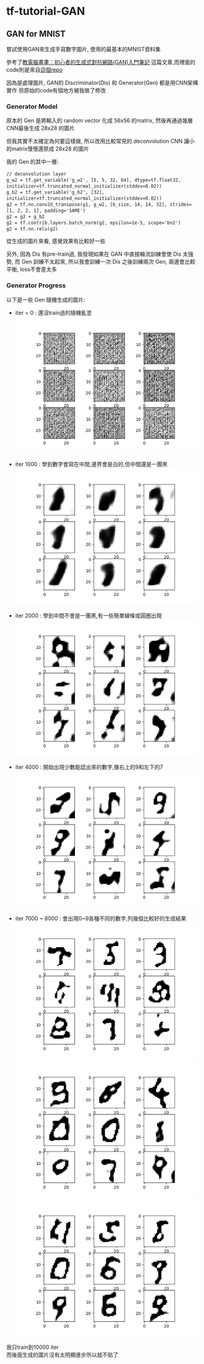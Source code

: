 # tf-tutorial-GAN

## GAN for MNIST

嘗試使用GAN來生成手寫數字圖片, 使用的最基本的MNIST資料集

參考了[教電腦畫畫：初心者的生成式對抗網路(GAN)入門筆記](https://medium.com/@gau820827/%E6%95%99%E9%9B%BB%E8%85%A6%E7%95%AB%E7%95%AB-%E5%88%9D%E5%BF%83%E8%80%85%E7%9A%84%E7%94%9F%E6%88%90%E5%BC%8F%E5%B0%8D%E6%8A%97%E7%B6%B2%E8%B7%AF-gan-%E5%85%A5%E9%96%80%E7%AD%86%E8%A8%98-tensorflow-python3-dfad71662952) 這篇文章,而裡面的code則是來自[這個repo](https://github.com/jonbruner/generative-adversarial-networks)

因為是處理圖片, GAN的 Discriminator(Dis) 和 Generator(Gen) 都是用CNN架構實作
但原始的code有個地方被我做了修改

### Generator Model

原本的 Gen 是將輸入的 random vector 化成 56x56 的matrix, 然後再通過幾層CNN最後生成 28x28 的圖片

但我其實不太確定為何要這樣做, 所以改用比較常見的 deconvolution CNN 讓小的matrix慢慢還原成 28x28 的圖片

我的 Gen 的其中一層:

	// deconvolution layer
    g_w2 = tf.get_variable('g_w2', [5, 5, 32, 64], dtype=tf.float32, initializer=tf.truncated_normal_initializer(stddev=0.02))
	g_b2 = tf.get_variable('g_b2', [32], initializer=tf.truncated_normal_initializer(stddev=0.02))
	g2 = tf.nn.conv2d_transpose(g1, g_w2, [b_size, 14, 14, 32], strides=[1, 2, 2, 1], padding='SAME')
	g2 = g2 + g_b2
	g2 = tf.contrib.layers.batch_norm(g2, epsilon=1e-5, scope='bn2')
	g2 = tf.nn.relu(g2)

從生成的圖片來看, 感覺效果有比較好一些

另外, 因為 Dis 有pre-train過, 我發現如果在 GAN 中直接輪流訓練會使 Dis 太強勢, 而 Gen 訓練不太起來, 所以我會訓練一次 Dis 之後訓練兩次 Gen, 兩邊會比較平衡, loss不會差太多

### Generator Progress

以下是一些 Gen 隨機生成的圖片:

- iter = 0 : 還沒train過的隨機亂塗  
![img0](./img/gen_img0.png)

- iter 1000 : 學到數字會寫在中間,邊界會是白的,但中間還是一團黑  
![img0](./img/gen_img1000.png)

- iter 2000 : 學到中間不會是一團黑,有一些簡單線條或圓圈出現  
![img0](./img/gen_img2000.png)

- iter 4000 : 開始出現少數能認出來的數字,像右上的9和左下的7
![img0](./img/gen_img4000.png)

- iter 7000 ~ 8000 : 會出現0~9各種不同的數字,列幾個比較好的生成結果  
![img0](./img/gen_img6950.png)
![img0](./img/gen_img7450.png)
![img0](./img/gen_img7750.png)

我只train到10000 iter  
而後面生成的圖片沒有太明顯進步所以就不貼了
